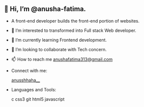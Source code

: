 
## 👋 Hi, I’m @anusha-fatima.

  
- A front-end developer builds the front-end portion of websites.
  
- 👀 I’m interested to transformed into Full stack Web developer.

- 🌱 I’m currently learning Frontend development.
  
- 👯 I’m looking to collaborate with Tech concern.
  
- 📫 How to reach me anushafatima313@gmail.com

- Connect with me:
 
  [anusshhaha__](https://www.instagram.com/anusshhaha__/)

- Languages and Tools:

  c  css3  git html5 javascript
<!---
anusha-fatima/anusha-fatima is a ✨ special ✨ repository because its `README.md` (this file) appears on your GitHub profile.
You can click the Preview link to take a look at your changes.
--->
